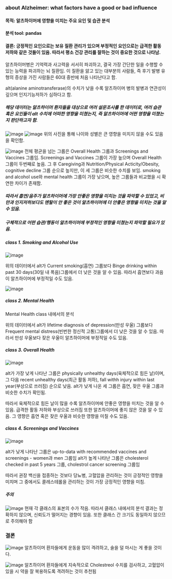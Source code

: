 ### about Alzheimer: what factors have a good or bad influence
#### 목적: 알츠하이머에 영향을 미치는 주요 요인 및 습관 분석
#### 분석 tool: pandas
#### 결론: 긍정적인 요인으로는 보유 질환 관리가 있으며 부정적인 요인으로는 급격한 활동 저하와 같은 것들이 있음. 따라서 평소 건강 관리를 잘하는 것이 중요한 것으로 나타남.

알츠하이머병은 기억력과 사고력을 서서히 파괴하고, 결국 가장 간단한 일을 수행할 수 있는 능력을 파괴하는 뇌 질환임. 이 질환을 앓고 있는 대부분의 사람들, 즉 후기 발병 유형의 증상을 가진 사람들은 60대 중반에 처음 나타난다고 함.

alt(alanine aminotransferase)의 수치가 낮을 수록 알츠하이머 병의 발병과 연관성이 깊으며 인지기능저하가 심하다고 함.

##### 해당 데이터는 알츠하이머 환자들을 대상으로 여러 설문조사를 한 데이터로, 여러 습관 혹은 요인들이 alt 수치에 어떠한 영향을 미쳤는지, 즉 알츠하이머에 어떤 영향을 미쳤는지 판단하고자 함.

![image](https://github.com/alwls5773/side-project/assets/66359601/77f59c33-9164-41c4-bbfa-40b7ae67dfd7)
![image](https://github.com/alwls5773/side-project/assets/66359601/6caa254b-e38c-4d0f-aa05-0a8977bacedc)
위의 사진을 통해 나이와 성별은 큰 영향을 미치지 않을 수도 있음을 확인함.

![image](https://github.com/alwls5773/side-project/assets/66359601/10a3b1bc-5a81-416e-a477-1411eca0e578)
전체 평균을 넘는 그룹은 Overall Health 그룹과 Screenings and Vaccines 그룹임. 
Screenings and Vaccines 그룹이 가장 높으며 Overall Health 그룹이 두번째로 높음. 
그 후 Caregiving과 Nutrition/Physical Acticity/Obesity, cognitive decline 그룹 순으로 높지만, 이 세 그룹은 비슷한 수치를 보임. 
smoking and alcohol use와 mental health 그룹이 가장 낮으며, 높은 그룹들과 비교했을 시 확연한 차이가 존재함.

##### 따라서 흡연/음주가 알츠하이머에 가장 안좋은 영향을 미치는 것을 파악할 수 있었고, 비만과 인지저하보다도 멘탈이 안 좋은 것이 알츠하이머에 더 안좋은 영향을 미치는 것을 알 수 있음.

##### 구체적으로 어떤 습관/행동이 알츠하이머에 부정적인 영향을 미쳤는지 파악할 필요가 있음. 

##### class 1. Smoking and Alcohol Use
![image](https://github.com/alwls5773/side-project/assets/66359601/6e1e8ca0-06a7-4af8-9dad-9e9360766afb)

위의 데이터에서 alt가 Current smoking(흡연) 그룹보다 Binge drinking within past 30 days(30일 내 폭음)그룹에서 더 낮은 것을 알 수 있음.
따라서 흡연보다 과음이 알츠하이머에 부정적일 수도 있음.

![image](https://github.com/alwls5773/side-project/assets/66359601/49a300d4-ae10-4e0b-a2d1-8dcb74cffe6e)
##### class 2. Mental Health
Mental Health class 내에서의 분석

위의 데이터에서 alt가 lifetime diagnosis of depression(만성 우울) 그룹보다 Frequent mental distress(빈번한 정신적 고통)그룹에서 더 낮은 것을 알 수 있음.
따라서 만성 우울보다 잦은 우울이 알츠하이머에 부정적일 수도 있음.

##### class 3. Overall Health
![image](https://github.com/alwls5773/side-project/assets/66359601/269f74d6-3868-4548-8c97-efec01d1096a)

alt가 가장 낮게 나타난 그룹은 physically unhealthy days(육체적으로 힘든 날)이며, 그 다음 recent unhealthy days(최근 활동 저하), fall withh injury within last year(부상으로 쓰러짐) 순으로 낮음. alt가 낮게 나온 세 그룹은 흡연, 잦은 우울 그룹과 비슷한 수치가 확인됨.

따라서 육체적으로 힘든 날이 많을 수록 알츠하이머에 안좋은 영향을 미치는 것을 알 수 있음. 급격한 활동 저하와 부상으로 쓰러짐 또한 알츠하이머에 좋지 않은 것을 알 수 있음. 그 영향은 흡연 혹은 잦은 우울과 비슷한 영향을 미칠 수도 있음.

##### class 4. Screenings and Vaccines
![image](https://github.com/alwls5773/side-project/assets/66359601/a0a2376e-7de7-4274-875b-a881c59dbc73)

alt가 낮게 나타난 그룹은 up-to-data with recommended vaccines and screenings - women과 men 그룹임
alt가 높게 나타난 그룹은 cholesterol checked in past 5 years 그룹, cholestrol cancer screening 그룹임

따라서 권장 백신을 접종하는 것보다 당뇨병, 고혈압을 관리하는 것이 긍정적인 영향을 미치며 그 중에서도 콜레스테롤을 관리하는 것이 가장 긍정적인 영향을 미침.

##### 주의
![image](https://github.com/alwls5773/side-project/assets/66359601/7700e5ad-79ad-4643-a24b-4e0d723c1b39)
현재 각 클래스의 표본의 수가 작음. 따라서 클래스 내에서의 분석 결과는 정확하지 않으며, 신뢰도가 떨어지는 경향이 있음. 또한 클래스 간 크기도 동일하지 않으므로 주의해야 함

### 결론
![image](https://github.com/alwls5773/side-project/assets/66359601/81d63933-20bb-494e-98a3-b64bb0dae339)
알츠하이머 환자들에게 운동을 많이 격려하고, 술을 덜 마시는 게 좋을 것이다.

![image](https://github.com/alwls5773/side-project/assets/66359601/0de98f9e-af3a-417f-92ec-55715be75873)
알츠하이머 환자들에게 지속적으로 Cholestreol 수치를 검사하고, 고혈압이 있을 시 약을 잘 복용하도록 격려하는 것이 추천됨
